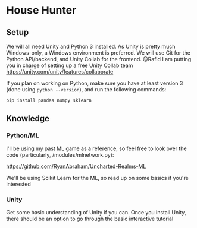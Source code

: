# House Hunter
## Setup
We will all need Unity and Python 3 installed. As Unity is pretty much Windows-only, a Windows environment is preferred. We will use Git for the Python API/backend, and Unity Collab for the frontend. @Rafid I am putting you in charge of setting up a free Unity Collab team https://unity.com/unity/features/collaborate

If you plan on working on Python, make sure you have at least version 3 (done using `python --version`), and run the following commands:
```
pip install pandas numpy sklearn
```

## Knowledge

### Python/ML
I'll be using my past ML game as a reference, so feel free to look over the code (particularly, /modules/mlnetwork.py):

https://github.com/RyanAbraham/Uncharted-Realms-ML

We'll be using Scikit Learn for the ML, so read up on some basics if you're interested

### Unity
Get some basic understanding of Unity if you can. Once you install Unity, there should be an option to go through the basic interactive tutorial
